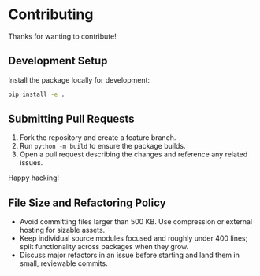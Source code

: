 # Contributing

Thanks for wanting to contribute!

## Development Setup

Install the package locally for development:

```bash
pip install -e .
```

## Submitting Pull Requests

1. Fork the repository and create a feature branch.
2. Run `python -m build` to ensure the package builds.
3. Open a pull request describing the changes and reference any related issues.

Happy hacking!

## File Size and Refactoring Policy

- Avoid committing files larger than 500 KB. Use compression or external hosting for sizable assets.
- Keep individual source modules focused and roughly under 400 lines; split functionality across packages when they grow.
- Discuss major refactors in an issue before starting and land them in small, reviewable commits.

